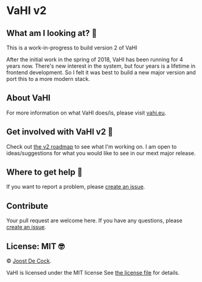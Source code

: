 # VaHI v2

## What am I looking at? :thinking:

This is a work-in-progress to build version 2 of VaHI

After the initial work in the spring of 2018, VaHI has been running for 4 years now.
There's new interest in the system, but four years is a lifetime in frontend development.
So I felt it was best to build a new major version and port this to a more modern stack.

## About VaHI 

For more information on what VaHI does/is, please visit [vahi.eu](https://vahi.eu/).

## Get involved with VaHI v2 :rocket:

Check out [the v2 roadmap](https://github.com/vahicode/vahi/discussions/1) to see what I'm working on.
I am open to ideas/suggestions for what you would like to see in our mext major release.

## Where to get help 🤯

If you want to report a problem, please [create an issue](https://github.com/vahicode/vahi/issues/new).


## Contribute

Your pull request are welcome here. If you have any questions, please [create an issue](https://github.com/vahicode/website/issues/new).

## License: MIT 🤓

© [Joost De Cock](https://github.com/joostdecock).

VaHI is licensed under the MIT license 
See [the license file](https://github.com/vahicode/vahi/blob/develop/LICENSE) for details.

